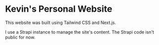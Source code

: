 # Kevin's Personal Website

This website was built using Tailwind CSS and Next.js.

I use a Strapi instance to manage the site's content. The Strapi code isn't
public for now.
